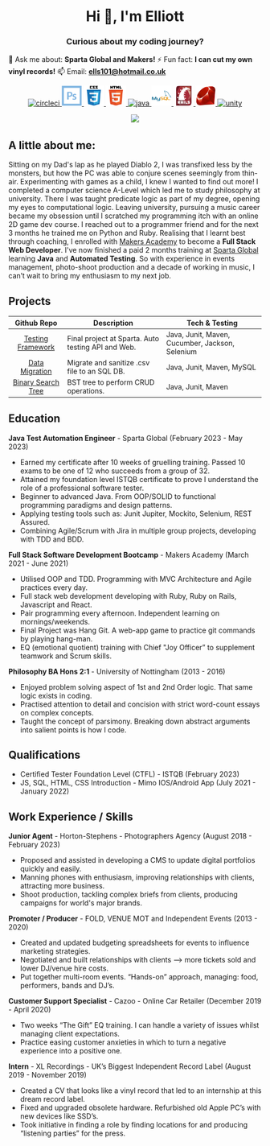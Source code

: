 <h1 align="center">Hi 👋, I'm Elliott</h1>

<h3 align="center"> Curious about my coding journey? </h3>

💬 Ask me about: **Sparta Global and Makers!** ⚡ Fun fact: **I can cut my own vinyl records!** 📫  Email:  **ells101@hotmail.co.uk**

<p align="center"> <a href="https://circleci.com" target="_blank" rel="noreferrer"> <img src="https://www.vectorlogo.zone/logos/circleci/circleci-icon.svg" alt="circleci" width="40" height="40"/> </a> <a href="https://www.photoshop.com/en" target="_blank" rel="noreferrer"> <img src="https://raw.githubusercontent.com/devicons/devicon/master/icons/photoshop/photoshop-line.svg" alt="photoshop" width="40" height="40"/> </a> <a href="https://www.w3schools.com/css/" target="_blank" rel="noreferrer"> <img src="https://raw.githubusercontent.com/devicons/devicon/master/icons/css3/css3-original-wordmark.svg" alt="css3" width="40" height="40"/> </a> 
 <a href="https://www.w3.org/html/" target="_blank" rel="noreferrer"> <img src="https://raw.githubusercontent.com/devicons/devicon/master/icons/html5/html5-original-wordmark.svg" alt="html5" width="40" height="40"/> </a>  <a href="https://java.com/" target="_blank" rel="noreferrer"> <img src=https://www.vectorlogo.zone/logos/java/java-icon.svg alt="java" width="40" height="40"/> </a>    <a href="https://www.mysql.com/" target="_blank" rel="noreferrer"> <img src="https://raw.githubusercontent.com/devicons/devicon/master/icons/mysql/mysql-original-wordmark.svg" alt="mysql" width="40" height="40"/> </a>  <a href="https://rubyonrails.org" target="_blank" rel="noreferrer"> <img src="https://raw.githubusercontent.com/devicons/devicon/master/icons/rails/rails-original-wordmark.svg" alt="rails" width="40" height="40"/> </a>  <a href="https://www.ruby-lang.org/en/" target="_blank" rel="noreferrer"> <img src="https://raw.githubusercontent.com/devicons/devicon/master/icons/ruby/ruby-original.svg" alt="ruby" width="40" height="40"/> </a><a href="https://unity.com/" target="_blank" rel="noreferrer"> <img src="https://www.vectorlogo.zone/logos/unity3d/unity3d-icon.svg" alt="unity" width="40" height="40"/> </a> </p>

<div align="center"> <img src="https://www.codewars.com/users/ells101/badges/large"/> </div>

## A little about me:

Sitting on my Dad's lap as he played Diablo 2, I was transfixed less by the monsters, but how the PC was able to conjure scenes seemingly from thin-air. Experimenting with games as a child, I knew I wanted to find out more! I completed a computer science A-Level which led me to study philosophy at university. There I was taught predicate logic as part of my degree, opening my eyes to computational logic. Leaving university, pursuing a music career became my obsession until I scratched my programming itch with an online 2D game dev course. I reached out to a programmer friend and for the next 3 months he trained me on Python and Ruby. Realising that I learnt best through coaching, I enrolled with [Makers Academy](https://makers.tech/) to become a **Full Stack Web Developer**. I've now finished a paid 2 months training at [Sparta Global](https://spartaglobal.com/) learning **Java** and **Automated Testing**. So with experience in events management, photo-shoot production and a decade of working in music, I can’t wait to bring my enthusiasm to my next job.

## Projects

|Github Repo|Description|Tech & Testing|
|:----:|-----------|------------|
|[Testing Framework](https://github.com/ells101/Web-And-API-Testing-Framework)|Final project at Sparta. Auto testing API and Web. |Java, Junit, Maven, Cucumber, Jackson, Selenium|
|[Data Migration](https://https://github.com/ells101/CSV-Data-Migration-Sparta)|Migrate and sanitize .csv file to an SQL DB.| Java, Junit, Maven, MySQL |
|[Binary Search Tree](https://github.com/ells101/BinarySearchTreeProject)|BST tree to perform CRUD operations.|Java, Junit, Maven|

## Education

**Java Test Automation Engineer** - Sparta Global (February 2023 - May 2023)

- Earned my certificate after 10 weeks of gruelling training. Passed 10 exams to be one of 12 who succeeds from a group of 32.
- Attained my foundation level ISTQB certificate to prove I understand the role of a professional software tester.
- Beginner to advanced Java. From OOP/SOLID to functional programming paradigms and design patterns.
- Applying testing tools such as: Junit Jupiter, Mockito, Selenium, REST Assured.
- Combining Agile/Scrum with Jira in multiple group projects, developing with TDD and BDD.


**Full Stack Software Development Bootcamp** - Makers Academy (March 2021 - June 2021)

- Utilised OOP and TDD. Programming with MVC Architecture and Agile practices every day.
- Full stack web development developing with Ruby, Ruby on Rails, Javascript and React.
- Pair programming every afternoon. Independent learning on mornings/weekends.
- Final Project was Hang Git. A web-app game to practice git commands by playing hang-man.
- EQ (emotional quotient) training with Chief "Joy Officer” to supplement teamwork and Scrum skills.

**Philosophy BA Hons 2:1** - University of Nottingham (2013 - 2016)

- Enjoyed problem solving aspect of 1st and 2nd Order logic. That same logic exists in coding.
- Practised attention to detail and concision with strict word-count essays on complex concepts.
- Taught the concept of parsimony. Breaking down abstract arguments into salient points is how I code.

## Qualifications

- Certified Tester Foundation Level (CTFL) - ISTQB (February 2023)
- JS, SQL, HTML, CSS Introduction - Mimo IOS/Android App (July 2021 - January 2022)

## Work Experience / Skills

**Junior Agent** - Horton-Stephens - Photographers Agency (August 2018 - February 2023)

- Proposed and assisted in developing a CMS to update digital portfolios quickly and easily.
- Manning phones with enthusiasm, improving relationships with clients, attracting more business.
- Shoot production, tackling complex briefs from clients, producing campaigns for world's major brands.

**Promoter / Producer**  - FOLD, VENUE MOT and Independent Events (2013 - 2020)

- Created and updated budgeting spreadsheets for events to influence marketing strategies.
- Negotiated and built relationships with clients —> more tickets sold and lower DJ/venue hire costs.
- Put together multi-room events. “Hands-on” approach, managing: food, performers, bands and DJ’s.

**Customer Support Specialist** - Cazoo - Online Car Retailer (December 2019 - April 2020)

- Two weeks “The Gift” EQ training. I can handle a variety of issues whilst managing client expectations.
- Practice easing customer anxieties in which to turn a negative experience into a positive one.
<!---
**Studio Technician** - Blue Studios - Recording/Rehearsal Studios (August 2016 - July 2018)

- Assembled a system for audio equipment so fellow technicians could improve workflow.
- Suggested and implemented a CRM system to book customers, saving time and money.
- Establishing a good rapport with regulars and diffusing any problem customers.
--->
**Intern** - XL Recordings - UK’s Biggest Independent Record Label (August 2019 - November 2019)

- Created a CV that looks like a vinyl record that led to an internship at this dream record label.
- Fixed and upgraded obsolete hardware. Refurbished old Apple PC’s with new devices like SSD’s.
- Took initiative in finding a role by finding locations for and producing “listening parties” for the press.
